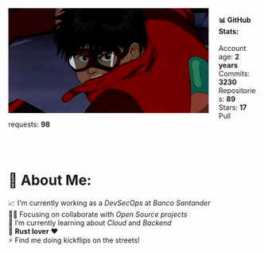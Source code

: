 <img align="left" src="/kaneda.gif" style="margin-right: 20px; width: 80%;">

__📊 GitHub Stats:__<br><br>
Account age: __2 years__<br>
Commits: __3230__<br>
Repositories: __89__<br>
Stars: __17__<br>
Pull requests: __98__<br>

<br><br>

# 💫 About Me:
📈 I'm currently working as a _DevSecOps_ at _Banco Santander_<br>💪🏽 Focusing on collaborate with _Open Source projects_<br>🌱 I’m currently learning about _Cloud_ and _Backend_<br>🦀 __Rust lover__ ❤️<br>⚡ Find me doing kickflips on the streets!
